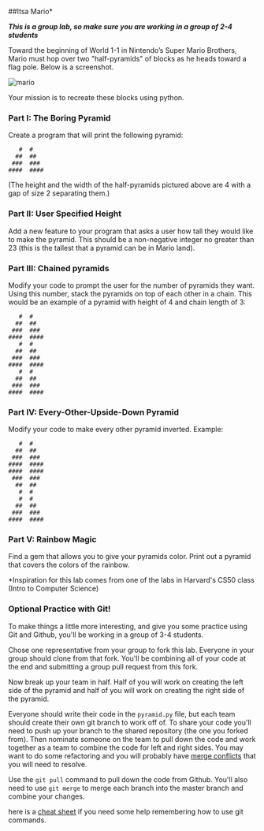 ##Itsa Mario*

***This is a group lab, so make sure you are working in a group of 2-4 students***

Toward the beginning of World 1-1 in Nintendo’s Super Mario Brothers, Mario must hop over two "half-pyramids" of blocks as he heads toward a flag pole. Below is a screenshot.

![mario](http://prog1.mprog.nl/course/20%20Problem%20sets/10%201%20-%20Mario/pset13.png)

Your mission is to recreate these blocks using python.

### Part I: The Boring Pyramid
Create a program that will print the following pyramid:

```
   #  #
  ##  ##
 ###  ###
####  ####
```

(The height and the width of the half-pyramids pictured above are 4 with a gap of size 2 separating them.)

### Part II: User Specified Height

Add a new feature to your program that asks a user how tall they would like to make the pyramid. This should be a non-negative integer no greater than 23 (this is the tallest that a pyramid can be in Mario land).

### Part III: Chained pyramids

Modify your code to prompt the user for the number of pyramids they want. Using this number, stack the pyramids on top of each other in a chain. This would be an example of a pyramid with height of 4 and chain length of 3:
```
   #  #
  ##  ##
 ###  ###
####  ####
   #  #
  ##  ##
 ###  ###
####  ####
   #  #
  ##  ##
 ###  ###
####  ####
```
### Part IV: Every-Other-Upside-Down Pyramid
Modify your code to make every other pyramid inverted. Example:
```
   #  #
  ##  ##
 ###  ###
####  ####
####  ####
 ###  ###
  ##  ##
   #  #
   #  #
  ##  ##
 ###  ###
####  ####
```

### Part V: Rainbow Magic
Find a  gem that allows you to give your pyramids color. Print out a pyramid that covers the colors of the rainbow.

*Inspiration for this lab comes from one of the labs in Harvard's CS50 class (Intro to Computer Science)

### Optional Practice with Git!
To make things a little more interesting, and give you some practice using Git and Github, you'll be working in a group of 3-4 students.

Chose one representative from your group to fork this lab. Everyone in your group should clone from that fork. You'll be combining all of your code at the end and submitting a group pull request from this fork.

Now break up your team in half. Half of you will work on creating the left side of the pyramid and half of you will work on creating the right side of the pyramid.

Everyone should write their code in the `pyramid.py` file, but each team should create their own git branch to work off of. To share your code you'll need to push up your branch to the shared repository (the one you forked from). Then nominate someone on the team to pull down the code and work together as a team to combine the code for left and right sides. You may want to do some refactoring and you will probably have [merge conflicts](https://help.github.com/articles/resolving-a-merge-conflict-from-the-command-line/) that you will need to resolve.

Use the `git pull` command to pull down the code from Github. You'll also need to use `git merge` to merge each branch into the master branch and combine your changes.

here is a [cheat sheet](https://gist.github.com/dfenjves/6c3832ae7c9d1cf504f2) if you need some help remembering how to use git commands. 
